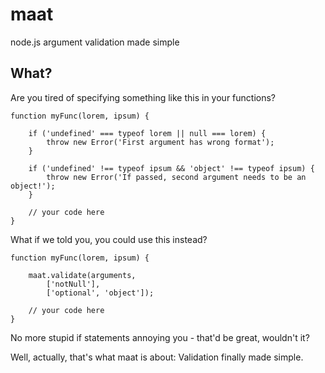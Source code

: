 maat
====

node.js argument validation made simple

## What?

Are you tired of specifying something like this in your functions?

    function myFunc(lorem, ipsum) {

        if ('undefined' === typeof lorem || null === lorem) {
            throw new Error('First argument has wrong format');
        }

        if ('undefined' !== typeof ipsum && 'object' !== typeof ipsum) {
            throw new Error('If passed, second argument needs to be an object!');
        }

        // your code here
    }

What if we told you, you could use this instead?

    function myFunc(lorem, ipsum) {

        maat.validate(arguments,
            ['notNull'],
            ['optional', 'object']);

        // your code here
    }

No more stupid if statements annoying you - that'd be great, wouldn't it?

Well, actually, that's what maat is about:
Validation finally made simple.


